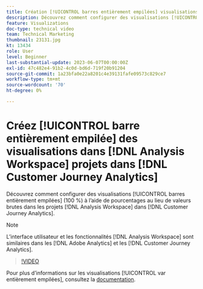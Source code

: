 ```yaml
---
title: Création [!UICONTROL barres entièrement empilées] visualisations dans  [!DNL Analysis Workspace]  projets
description: Découvrez comment configurer des visualisations [!UICONTROL barres entièrement empilées] à l’aide de pourcentages au lieu de valeurs brutes dans les  [!DNL Analysis Workspace]  des projets dans  [!DNL Customer Journey Analytics].
feature: Visualizations
doc-type: technical video
team: Technical Marketing
thumbnail: 23131.jpg
kt: 13434
role: User
level: Beginner
last-substantial-update: 2023-06-07T00:00:00Z
exl-id: 47c482e4-91b2-4c0d-bd6d-719f20b91204
source-git-commit: 1a23bfa0e22a8201c4e39131fafe09573c829ce7
workflow-type: tm+mt
source-wordcount: '70'
ht-degree: 0%

---
```


# Créez [!UICONTROL barre entièrement empilée] des visualisations dans [!DNL Analysis Workspace] projets dans [!DNL Customer Journey Analytics]

Découvrez comment configurer des visualisations [!UICONTROL barres entièrement empilées] (100 %) à l’aide de pourcentages au lieu de valeurs brutes dans les projets [!DNL Analysis Workspace] dans [!DNL Customer Journey Analytics].

>[!NOTE]
>
>L’interface utilisateur et les fonctionnalités [!DNL Analysis Workspace] sont similaires dans les [!DNL Adobe Analytics] et les [!DNL Customer Journey Analytics].

>[!VIDEO](https://video.tv.adobe.com/v/23131/?quality=12&learn=on)

Pour plus d’informations sur les visualisations [!UICONTROL var entièrement empilées], consultez la [documentation](https://experienceleague.adobe.com/docs/analytics-platform/using/cja-workspace/visualizations/bar.html).
